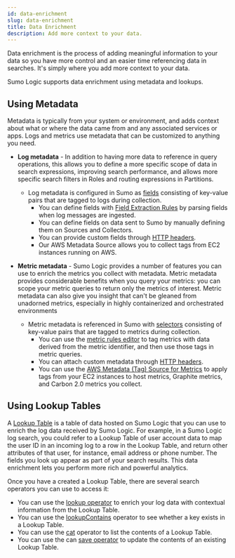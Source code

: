 ```yaml
---
id: data-enrichment
slug: data-enrichment
title: Data Enrichment
description: Add more context to your data.
---
```


Data enrichment is the process of adding meaningful information to your data so you have more control and an easier time referencing data in searches. It's simply where you add more context to your data.

Sumo Logic supports data enrichment using metadata and lookups.

## Using Metadata
Metadata is typically from your system or environment, and adds context about what or where the data came from and any associated services or apps. Logs and metrics use metadata that can be customized to anything you need.

* **Log metadata** - In addition to having more data to reference in query operations, this allows you to define a more specific scope of data in search expressions, improving search performance, and allows more specific search filters in Roles and routing expressions in Partitions.
  * Log metadata is configured in Sumo as [fields](/docs/manage/fields) consisting of key-value pairs that are tagged to logs during collection.
    * You can define fields with [Field Extraction Rules](/docs/manage/field-extractions) by parsing fields when log messages are ingested.
    * You can define fields on data sent to Sumo by manually defining them on Sources and Collectors.
    * You can provide custom fields through [HTTP headers](/docs/send-data/hosted-collectors/http-source).
    * Our AWS Metadata Source allows you to collect tags from EC2 instances running on AWS.


* **Metric metadata** - Sumo Logic provides a number of features you can use to enrich the metrics you collect with metadata. Metric metadata provides considerable benefits when you query your metrics: you can scope your metric queries to return only the metrics of interest. Metric metadata can also give you insight that can't be gleaned from unadorned metrics, especially in highly containerized and orchestrated environments
  * Metric metadata is referenced in Sumo with [selectors](../metrics/introduction-metrics/overview-sumo-metrics.md) consisting of key-value pairs that are tagged to metrics during collection.
    * You can use the [metric rules editor](/docs/metrics/metric-rules-editor) to tag metrics with data derived from the metric identifier, and then use those tags in metric queries.
    * You can attach custom metadata through [HTTP headers](docs/send-data/hosted-collectors/http-source).
    * You can use the [AWS Metadata (Tag) Source for Metrics](docs/send-data/hosted-collectors/amazon-aws/aws-metadata-tag-source.md) to apply tags from your EC2 instances to host metrics, Graphite metrics, and Carbon 2.0 metrics you collect.

## Using Lookup Tables
A [Lookup Table](/docs/search/lookup-tables) is a table of data hosted on Sumo Logic that you can use to enrich the log data received by Sumo Logic. For example, in a Sumo Logic log search, you could refer to a Lookup Table of user account data to map the user ID in an incoming log to a row in the Lookup Table, and return other attributes of that user, for instance, email address or phone number. The fields you look up appear as part of your search results. This data enrichment lets you perform more rich and powerful analytics.  

Once you have a created a Lookup Table, there are several search operators you can use to access it:

* You can use the [lookup operator](../search/search-query-language/search-operators/lookup.md) to enrich your log data with contextual information from the Lookup Table.
* You can use the [lookupContains](../search/search-query-language/search-operators/lookupContains.md) operator to see whether a key exists in a Lookup Table.
* You can use the [cat](docs/search/search-query-language/search-operators/cat.md) operator to list the contents of a Lookup Table.
* You can use the can [save operator](../search/search-query-language/search-operators/save.md) to update the contents of an existing Lookup Table.
